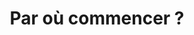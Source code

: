 ---
slug: question-4-pme
title:  Par où commencer ?
category: top-audit
subcategory: question-pme
sort: 4
icon: icon-map-plan.png
description: Le lean-startup est une méthode de gestion de projet numérique qui est aujourd'hui un facteur clé de succès reconnu, après des réussites tels que DropBox, LinkedIn, Airbnb ou encore Facebook considérés comme des pionniers de la discipline. Il est recommandé de débuter par un PoC (Proof of Concept) qui permet de valider les 3 premières questions (Why?, Who?, Am I sure?), mais surtout d'engager son projet dans une démarche d'évolution continue. Le développement agile commence par une version minimale, et cela implique une conception particulière.
question2: yes
---